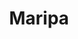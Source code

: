 ---
title: Maripa
date: 
draft: false

# descripcion
description : Argolla de plata aguja

materials: Plata 925

color: Plateado

dimensions: 5,5cm largo

code: 01-01-0478

type: "Aros"

categories: []

price: $1.410,00

# Images
# first image will be shown in the product page
images:
  # - image: "images/path_to_image"
  # La ubicacion de las imagenes es imagenes/Aros/Aros.Colgantes/01-01-0478-maripa
  - image: "./images/aros/colgantes/01-01-0478_a.JPG"
  - image: "./images/aros/colgantes/01-01-0478_b.JPG"
---